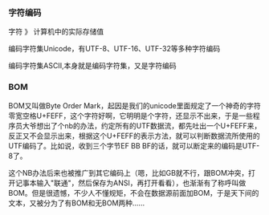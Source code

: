 ### 字符编码

字符  》 计算机中的实际存储值

编码字符集Unicode，有UTF-8、UTF-16、UTF-32等多种字符编码

编码字符集ASCII,本身就是编码字符集，又是字符编码

### BOM

BOM又叫做Byte Order Mark，起因是我们的unicode里面规定了一个神奇的字符零宽空格U+FEFF，这个字符好啊，它明明是个字符，还显示不出来，于是一些程序员大爷想出了个nb的办法，约定所有的UTF数据流，都先吐出一个U+FEFF来，反正又不会显示出来，根据这个U+FEFF的表示方法，就可以判断数据流所使用的UTF编码了。比如说，收到三个字节EF BB BF的话，就可以断定来的编码是UTF-8了。

这个NB办法后来也被推广到其它编码上（嗯，比如GB就不行，跟BOM冲突，打开记事本输入"联通"，然后保存为ANSI，再打开看看），也渐渐有了称呼叫做BOM。但是很遗憾，不少人不懂规矩，不会在数据源前面加BOM，于是天下间的文本，又被分为了有BOM和无BOM两种...... 

